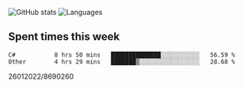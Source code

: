 ![GitHub stats](https://github-readme-stats.vercel.app/api?username=emipa606&theme=github_dark&show_icons=true) 
![Languages](https://github-readme-stats.vercel.app/api/top-langs/?username=emipa606&theme=github_dark&layout=compact)

## Spent times this week
<!--START_SECTION:waka-->

```text
C#           8 hrs 50 mins   ██████████████░░░░░░░░░░░   56.59 %
Other        4 hrs 29 mins   ███████▒░░░░░░░░░░░░░░░░░   28.68 %
```

<!--END_SECTION:waka-->


26012022/8690260
